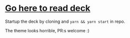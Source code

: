 # [Go here to read deck](https://github.com/litemerafrukt/clojurescript-deck/blob/main/deck.mdx)

Startup the deck by cloning and `yarn && yarn start` in repo.

The theme looks horrible, PR:s welcome :)
